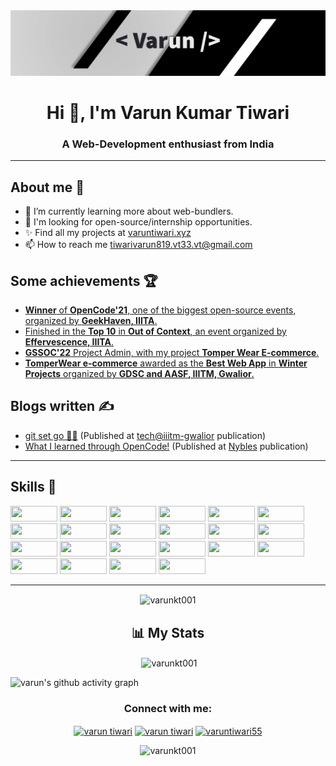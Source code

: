 <img src='./banner.png'>

<h1 align="center">Hi 👋, I'm Varun Kumar Tiwari</h1>
<h3 align="center">A Web-Development enthusiast from India</h3>

---

## About me 👦

- 🔭 I’m currently learning more about web-bundlers.
- 🌱 I'm looking for open-source/internship opportunities.
- ✨ Find all my projects at [varuntiwari.xyz](https://varuntiwari.xyz/)
- 📫 How to reach me tiwarivarun819.vt33.vt@gmail.com

## Some achievements 🏆

- [**Winner** of **OpenCode'21**, one of the biggest open-source events, organized by **GeekHaven, IIITA**.](https://www.linkedin.com/posts/geekhaven-iiita_opencode21-witnessed-extensive-participation-activity-6866010351947825152-KiNB)
- [Finished in the **Top 10** in **Out of Context**, an event organized by **Effervescence, IIITA**.](https://www.linkedin.com/posts/varun-tiwari-454591178_top10-outofcontext-design-activity-6882312778040930304-Fshh)
- [**GSSOC'22** Project Admin, with my project **Tomper Wear E-commerce**.](https://www.linkedin.com/posts/varun-tiwari-454591178_gssoc22-girlscript-educationfirst-activity-6903552524234686464-bEEL)
- [**TomperWear e-commerce** awarded as the **Best Web App** in **Winter Projects** organized by **GDSC and AASF, IIITM, Gwalior**.](https://www.linkedin.com/posts/aasf-iiitmg_github-winterprojects-learning-activity-6909474506340282368-GYq5)

## Blogs written ✍️

- [git set go 🐱‍👤](https://medium.com/tech-iiitg/git-set-go-950bfb8fdf19) (Published at [tech@iiitm-gwalior](https://medium.com/tech-iiitg) publication)
- [What I learned through OpenCode!](https://medium.com/nybles/what-i-learned-through-opencode-39622d7c7024) (Published at [Nybles](https://medium.com/nybles) publication)

---

## Skills 💪

<p>
<img width ='75px' height='25px' src ='https://img.shields.io/badge/JavaScript-323330?style=for-the-badge&logo=javascript&logoColor=F7DF1E' />
<img width ='75px' height='25px' src ='https://img.shields.io/badge/React-20232A?style=for-the-badge&logo=react&logoColor=61DAFB' />
<img width ='75px' height='25px' src ='https://img.shields.io/badge/Node.js-339933?style=for-the-badge&logo=nodedotjs&logoColor=white' />
<img width ='75px' height='25px' src ='https://img.shields.io/badge/HTML5-E34F26?style=for-the-badge&logo=html5&logoColor=white' />
<img width ='75px' height='25px' src ='https://img.shields.io/badge/CSS3-1572B6?style=for-the-badge&logo=css3&logoColor=white' />
<img width ='75px' height='25px' src ='https://img.shields.io/badge/PostgreSQL-316192?style=for-the-badge&logo=postgresql&logoColor=white' />
<img width ='75px' height='25px' src ='https://img.shields.io/badge/Express.js-000000?style=for-the-badge&logo=express&logoColor=white' />
<img width ='75px' height='25px' src ='https://img.shields.io/badge/GitHub-100000?style=for-the-badge&logo=github&logoColor=white' />
<img width ='75px' height='25px' src ='https://img.shields.io/badge/GIT-E44C30?style=for-the-badge&logo=git&logoColor=white' />
<img width ='75px' height='25px' src ='https://img.shields.io/badge/Heroku-430098?style=for-the-badge&logo=heroku&logoColor=white' />
<img width ='75px' height='25px' src ='https://img.shields.io/badge/Netlify-00C7B7?style=for-the-badge&logo=netlify&logoColor=white' />
<img width ='75px' height='25px' src ='https://img.shields.io/badge/Socket.io-010101?&style=for-the-badge&logo=Socket.io&logoColor=white' />
<img width ='75px' height='25px' src ='https://img.shields.io/badge/Markdown-000000?style=for-the-badge&logo=markdown&logoColor=white' />
<img width ='75px' height='25px' src ='https://img.shields.io/badge/styled--components-DB7093?style=for-the-badge&logo=styled-components&logoColor=white' />
<img width ='75px' height='25px' src ='https://img.shields.io/badge/MongoDB-4EA94B?style=for-the-badge&logo=mongodb&logoColor=white' />
<img width ='75px' height='25px' src ='https://img.shields.io/badge/firebase-ffca28?style=for-the-badge&logo=firebase&logoColor=black' />
<img width ='75px' height='25px' src ='https://img.shields.io/badge/Stripe-626CD9?style=for-the-badge&logo=Stripe&logoColor=white' />
<img width ='75px' height='25px' src ='https://img.shields.io/badge/Chakra--UI-319795?style=for-the-badge&logo=chakra-ui&logoColor=white' />
<img width ='75px' height='25px' src ='https://img.shields.io/badge/JWT-000000?style=for-the-badge&logo=JSON%20web%20tokens&logoColor=white' />
<img width ='75px' height='25px' src ='https://img.shields.io/badge/Bootstrap-563D7C?style=for-the-badge&logo=bootstrap&logoColor=white' />
<img width ='75px' height='25px' src ='https://img.shields.io/badge/Figma-F24E1E?style=for-the-badge&logo=figma&logoColor=white' />
<img width ='75px' height='25px' src ='https://img.shields.io/badge/Adobe%20Illustrator-FF9A00?style=for-the-badge&logo=adobe%20illustrator&logoColor=white' />
</p>

---

<p align="center"><img align="center" src="https://github-readme-streak-stats.herokuapp.com/?user=varunkt001&" alt="varunkt001" /></p>

<h2 align="center">📊 My Stats</h2>
<p align="center">&nbsp;<img align="center" src="https://github-readme-stats.vercel.app/api?username=varunkt001&show_icons=true&locale=en" alt="varunkt001" /></p>

![varun's github activity graph](https://activity-graph.herokuapp.com/graph?username=varunKT001&bg_color=ffffff&color=333333&line=333333&point=0dc200&area=true&hide_border=true)

<h3 align="center">Connect with me:</h3>
<p align="center">
<a href="https://linkedin.com/in/varun-tiwari-454591178" target="blank"><img align="center" src="https://raw.githubusercontent.com/rahuldkjain/github-profile-readme-generator/master/src/images/icons/Social/linked-in-alt.svg" alt="varun tiwari" height="30" width="40" /></a>
<a href="https://www.facebook.com/profile.php?id=100057310502325" target="blank"><img align="center" src="https://raw.githubusercontent.com/rahuldkjain/github-profile-readme-generator/master/src/images/icons/Social/facebook.svg" alt="varun tiwari" height="30" width="40" /></a>
<a href="https://instagram.com/varuntiwari55" target="blank"><img align="center" src="https://raw.githubusercontent.com/rahuldkjain/github-profile-readme-generator/master/src/images/icons/Social/instagram.svg" alt="varuntiwari55" height="30" width="40" /></a>
</p>

<p align="center"> <img src="https://komarev.com/ghpvc/?username=varunkt001&label=Profile%20views&color=0e75b6&style=flat" alt="varunkt001" /> </p>

